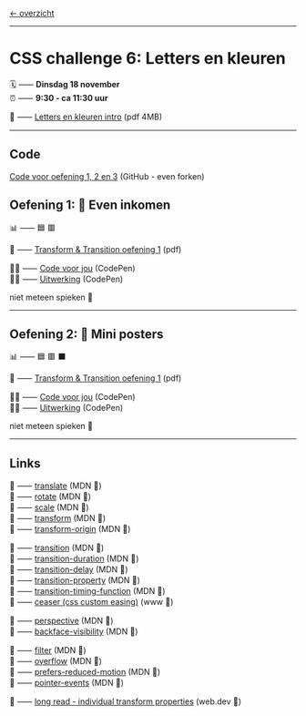 [← overzicht](CHALLENGES.md)

---

# CSS challenge 6: Letters en kleuren

🗓️ ⸺ **Dinsdag 18 november**  
⏰ ⸺ **9:30 - ca 11:30 uur**  

📗 ⸺
<a href="pres/FDND-2425-CSSchallenge2-transform-transition-intro.pdf" target="_blank" rel="noopener noreferrer">Letters en kleuren intro</a> 
(pdf 4MB)   

---

## Code

<a href="https://github.com/fdnd-task/css-challenge-typografie" target="_blank" rel="noopener noreferrer">Code voor oefening 1, 2 en 3</a> (GitHub - even forken)



## Oefening 1: 🌱 Even inkomen

📊 ⸺ 🟦 🟥

📙 ⸺ 
<a href="pres/FDND-2425-CSSchallenge2-transform-transition-oefening1.pdf" target="_blank" rel="noopener noreferrer">Transform & Transition oefening 1</a> 
(pdf)

🧑‍💻 ⸺
<a href="https://codepen.io/shooft/pen/WNqmBKd" target="_blank" rel="noopener noreferrer">Code voor jou</a>
(CodePen)  
🧑‍💻 ⸺
<a href="https://codepen.io/shooft/pen/OJeqYwm" target="_blank" rel="noopener noreferrer">Uitwerking</a>
(CodePen)

niet meteen spieken 🫣  

---

## Oefening 2: 🦚 Mini posters

📊 ⸺ 🟦 🟥 ⬛️  

📙 ⸺ 
<a href="pres/FDND-2425-CSSchallenge2-transform-transition-oefening1.pdf" target="_blank" rel="noopener noreferrer">Transform & Transition oefening 1</a> 
(pdf)

🧑‍💻 ⸺
<a href="https://codepen.io/shooft/pen/WNqmBKd" target="_blank" rel="noopener noreferrer">Code voor jou</a>
(CodePen)  
🧑‍💻 ⸺
<a href="https://codepen.io/shooft/pen/OJeqYwm" target="_blank" rel="noopener noreferrer">Uitwerking</a>
(CodePen)

niet meteen spieken 🫣  

---
 
## Links
🎯 ⸺ [translate](https://developer.mozilla.org/en-US/docs/Web/CSS/translate) (MDN 🦊)  
🎯 ⸺ [rotate](https://developer.mozilla.org/en-US/docs/Web/CSS/rotate) (MDN 🦊)  
🎯 ⸺ [scale](https://developer.mozilla.org/en-US/docs/Web/CSS/scale) (MDN 🦊)  
🎯 ⸺ [transform](https://developer.mozilla.org/en-US/docs/Web/CSS/transform) (MDN 🦊)  
🎯 ⸺ [transform-origin](https://developer.mozilla.org/en-US/docs/Web/CSS/transform-origin) (MDN 🦊)  

🎯 ⸺ [transition](https://developer.mozilla.org/en-US/docs/Web/CSS/transition) (MDN 🦊)  
🎯 ⸺ [transition-duration](https://developer.mozilla.org/en-US/docs/Web/CSS/transition-duration) (MDN 🦊)  
🎯 ⸺ [transition-delay](https://developer.mozilla.org/en-US/docs/Web/CSS/transition-delay) (MDN 🦊)  
🎯 ⸺ [transition-property](https://developer.mozilla.org/en-US/docs/Web/CSS/transition-property) (MDN 🦊)  
🎯 ⸺ [transition-timing-function](https://developer.mozilla.org/en-US/docs/Web/CSS/transition-timing-function) (MDN 🦊)  
🎯 ⸺ [ceaser (css custom easing)](https://matthewlein.com/tools/ceaser) (www 👑)  

🎯 ⸺ [perspective](https://developer.mozilla.org/en-US/docs/Web/CSS/perspective) (MDN 🦊)  
🎯 ⸺ [backface-visibility](https://developer.mozilla.org/en-US/docs/Web/CSS/backface-visibility) (MDN 🦊)  

🎯 ⸺ [filter](https://developer.mozilla.org/en-US/docs/Web/CSS/filter) (MDN 🦊)  
🎯 ⸺ [overflow](https://developer.mozilla.org/en-US/docs/Web/CSS/overflow) (MDN 🦊)  
🎯 ⸺ [prefers-reduced-motion](https://developer.mozilla.org/en-US/docs/Web/CSS/@media/prefers-reduced-motion) (MDN 🦊)  
🎯 ⸺ [pointer-events](https://developer.mozilla.org/en-US/docs/Web/CSS/pointer-events) (MDN 🦊)  

🎯 ⸺ [long read - individual transform properties](https://web.dev/articles/css-individual-transform-properties) (web.dev 🦖)  